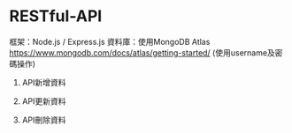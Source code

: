 # RESTful-API

框架：Node.js / Express.js
資料庫：使用MongoDB Atlas https://www.mongodb.com/docs/atlas/getting-started/ (使用username及密碼操作)

1. API新增資料

2. API更新資料

3. API刪除資料
